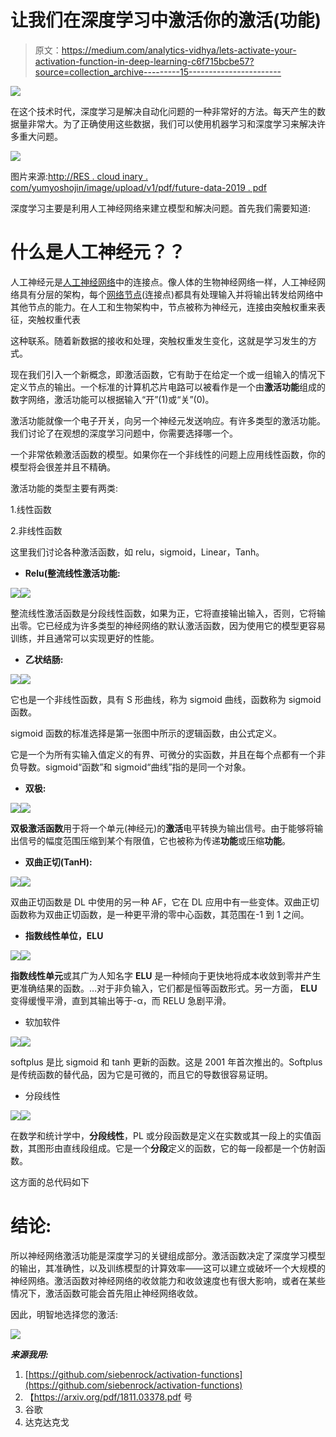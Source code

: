 # 让我们在深度学习中激活你的激活(功能)

> 原文：<https://medium.com/analytics-vidhya/lets-activate-your-activation-function-in-deep-learning-c6f715bcbe57?source=collection_archive---------15----------------------->

![](img/68c5f8c89fb2ee4e834756d95fe05f62.png)

在这个技术时代，深度学习是解决自动化问题的一种非常好的方法。每天产生的数据量非常大。为了正确使用这些数据，我们可以使用机器学习和深度学习来解决许多重大问题。

![](img/eba81ca536035a157722bd92d32745ab.png)

图片来源:[http://RES . cloud inary . com/yumyoshojin/image/upload/v1/pdf/future-data-2019 . pdf](http://res.cloudinary.com/yumyoshojin/image/upload/v1/pdf/future-data-2019.pdf)

深度学习主要是利用人工神经网络来建立模型和解决问题。首先我们需要知道:

# 什么是人工神经元？？

人工神经元是[人工神经网络](https://searchenterpriseai.techtarget.com/definition/neural-network)中的连接点。像人体的生物神经网络一样，人工神经网络具有分层的架构，每个[网络节点](https://searchnetworking.techtarget.com/definition/node)(连接点)都具有处理输入并将输出转发给网络中其他节点的能力。在人工和生物架构中，节点被称为神经元，连接由突触权重来表征，突触权重代表

这种联系。随着新数据的接收和处理，突触权重发生变化，这就是学习发生的方式。

现在我们引入一个新概念，即激活函数，它有助于在给定一个或一组输入的情况下定义节点的输出。一个标准的计算机芯片电路可以被看作是一个由**激活功能**组成的数字网络，激活功能可以根据输入“开”(1)或“关”(0)。

激活功能就像一个电子开关，向另一个神经元发送响应。有许多类型的激活功能。我们讨论了在观想的深度学习问题中，你需要选择哪一个。

一个非常依赖激活函数的模型。如果你在一个非线性的问题上应用线性函数，你的模型将会很差并且不精确。

激活功能的类型主要有两类:

1.线性函数

2.非线性函数

这里我们讨论各种激活函数，如 relu，sigmoid，Linear，Tanh。

*   **Relu(整流线性激活功能:**

![](img/49d0b86f9cab2972a546bd0875192374.png)![](img/4c2f5f096ad4d27982151cb8451d7e90.png)

整流线性激活函数是分段线性函数，如果为正，它将直接输出输入，否则，它将输出零。它已经成为许多类型的神经网络的默认激活函数，因为使用它的模型更容易训练，并且通常可以实现更好的性能。

*   **乙状结肠:**

![](img/9247ca8329bfc056cf04e91336a31c74.png)![](img/2cdb53fdcf93122ef171b34162c66bbe.png)

它也是一个非线性函数，具有 S 形曲线，称为 sigmoid 曲线，函数称为 sigmoid 函数。

sigmoid 函数的标准选择是第一张图中所示的逻辑函数，由公式定义。

它是一个为所有实输入值定义的有界、可微分的实函数，并且在每个点都有一个非负导数。sigmoid“函数”和 sigmoid“曲线”指的是同一个对象。

*   **双极:**

![](img/ef956cc5c916d3300d0c7d2d64dcf51f.png)![](img/56f087679cc5bc0e2f6190dea4e21791.png)

**双极激活函数**用于将一个单元(神经元)的**激活**电平转换为输出信号。由于能够将输出信号的幅度范围压缩到某个有限值，它也被称为传递**功能**或压缩**功能**。

*   **双曲正切(TanH):**

![](img/b4cfe75cacc1b2ca76f0fc06ed175071.png)![](img/498a01e51e8892494e6a374afe2a90c8.png)

双曲正切函数是 DL 中使用的另一种 AF，它在 DL 应用中有一些变体。双曲正切函数称为双曲正切函数，是一种更平滑的零中心函数，其范围在-1 到 1 之间。

*   **指数线性单位，ELU**

![](img/ee8cdccdda86a6dad5aceab8655308e2.png)![](img/9bc0a897daa32638a1c50488b031ee84.png)

**指数线性单元**或其广为人知名字 **ELU** 是一种倾向于更快地将成本收敛到零并产生更准确结果的函数。…对于非负输入，它们都是恒等函数形式。另一方面， **ELU** 变得缓慢平滑，直到其输出等于-α，而 RELU 急剧平滑。

*   软加软件

![](img/dd01a974fe87e3fdc18e302eea4a6f1f.png)![](img/6b5e7d3000fbf7ec0cdcfde3890bacce.png)

softplus 是比 sigmoid 和 tanh 更新的函数。这是 2001 年首次推出的。Softplus 是传统函数的替代品，因为它是可微的，而且它的导数很容易证明。

*   分段线性

![](img/786fb2e0bf3bac0e70ba7abd9c81269b.png)![](img/67e593a1c50d1dac8c88e5d18794999c.png)

在数学和统计学中，**分段线性**，PL 或分段函数是定义在实数或其一段上的实值函数，其图形由直线段组成。它是一个**分段**定义的函数，它的每一段都是一个仿射函数。

这方面的总代码如下

# 结论:

所以神经网络激活功能是深度学习的关键组成部分。激活函数决定了深度学习模型的输出，其准确性，以及训练模型的计算效率——这可以建立或破坏一个大规模的神经网络。激活函数对神经网络的收敛能力和收敛速度也有很大影响，或者在某些情况下，激活函数可能会首先阻止神经网络收敛。

因此，明智地选择您的激活:

![](img/84de2e57ae7aa97f0a71cecb3ae83eea.png)

***来源我用:***

1.  [https://github.com/siebenrock/activation-functions](https://github.com/siebenrock/activation-functions)
2.  【https://arxiv.org/pdf/1811.03378.pdf 号
3.  谷歌
4.  达克达克戈